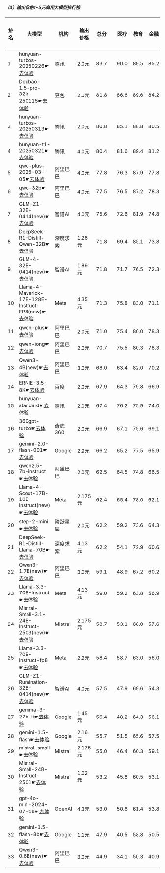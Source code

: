 ##### （3）输出价格1~5元商用大模型排行榜
|排名|大模型|机构|输出价格|总分| |医疗|教育|金融|法律|行政公务|心理健康|推理与数学计算|语言与指令遵从|
|---|-----|---|-------|---|-|----|---|---|---|------|-------|-----------|------------|
|1|hunyuan-turbos-20250226☛[去体验](https://easyllm.site/static/modelcompare.html?type=proprietary)|腾讯|2.0元|83.7| |        90.0|89.5|85.2|82.6|        78.1|78.2|        81.3|84.2|
|2|Doubao-1.5-pro-32k-250115☛[去体验](https://easyllm.site/static/modelcompare.html?type=proprietary)|豆包|2.0元|81.8| |        86.6|89.6|84.2|71.2|        78.5|74.4|        83.4|86.5|
|3|hunyuan-turbos-20250313☛[去体验](https://easyllm.site/static/modelcompare.html?type=proprietary)|腾讯|2.0元|80.8| |        85.1|88.8|80.5|72.4|        80.0|72.9|        82.1|84.4|
|4|hunyuan-t1-20250321☛[去体验](https://easyllm.site/static/modelcompare.html?type=proprietary)|腾讯|4.0元|80.4| |        81.6|89.4|81.2|68.9|        83.5|69.2|        88.2|81.2|
|5|qwq-plus-2025-03-05☛[去体验](https://easyllm.site/static/modelcompare.html?type=proprietary)|阿里巴巴|4.0元|77.8| |        76.3|87.9|77.8|62.2|        79.6|64.9|        89.5|84.6|
|6|qwq-32b☛[去体验](https://easyllm.site/static/modelcompare.html?type=open-source)|阿里巴巴|4.0元|77.5| |        76.5|87.2|78.3|60.9|        82.2|63.0|        87.2|85.2|
|7|GLM-Z1-32B-0414(new)☛[去体验](https://easyllm.site/static/modelcompare.html?type=open-source)|智谱AI|4.0元|75.6| |        72.6|81.9|74.8|62.2|        80.0|63.3|        88.5|81.3|
|8|DeepSeek-R1-Distill-Qwen-32B☛[去体验](https://easyllm.site/static/modelcompare.html?type=open-source)|深度求索|1.26元|71.8| |        69.4|85.1|73.8|51.8|        76.0|53.8|        83.6|81.4|
|9|GLM-4-32B-0414(new)☛[去体验](https://easyllm.site/static/modelcompare.html?type=open-source)|智谱AI|1.89元|71.8| |        71.7|76.5|72.3|54.5|        76.0|60.9|        81.2|81.3|
|10|Llama-4-Maverick-17B-128E-Instruct-FP8(new)☛[去体验](https://easyllm.site/static/modelcompare.html?type=open-source)|Meta|4.35元|71.3| |        75.8|83.0|71.1|48.1|        69.0|59.0|        82.7|81.6|
|11|qwen-plus☛[去体验](https://easyllm.site/static/modelcompare.html?type=proprietary)|阿里巴巴|2.0元|71.0| |        75.4|80.0|78.3|49.2|        69.5|63.0|        73.1|79.4|
|12|qwen-long☛[去体验](https://easyllm.site/static/modelcompare.html?type=proprietary)|阿里巴巴|2.0元|70.7| |        75.5|80.3|78.3|49.7|        68.0|63.2|        71.9|78.8|
|13|Qwen3-4B(new)☛[去体验](https://easyllm.site/static/modelcompare.html?type=open-source)|阿里巴巴|3.0元|68.0| |        63.4|82.0|70.2|44.4|        60.0|55.8|        83.0|85.1|
|14|ERNIE-3.5-8K☛[去体验](https://easyllm.site/static/modelcompare.html?type=proprietary)|百度|2.0元|67.9| |        64.3|79.8|66.9|55.0|        69.0|54.5|        73.6|79.8|
|15|hunyuan-standard☛[去体验](https://easyllm.site/static/modelcompare.html?type=proprietary)|腾讯|2.0元|67.4| |        76.2|75.9|74.0|40.6|        68.0|62.4|        68.3|73.9|
|16|360gpt-turbo☛[去体验](https://easyllm.site/static/modelcompare.html?type=proprietary)|奇虎360|2.0元|66.9| |        67.1|75.6|69.1|45.1|        66.0|55.5|        77.0|79.9|
|17|gemini-2.0-flash-001☛[去体验](https://easyllm.site/static/modelcompare.html?type=proprietary)|Google|2.9元|66.2| |        65.2|77.5|65.9|38.2|        69.5|52.6|        83.3|77.7|
|18|qwen2.5-7b-instruct☛[去体验](https://easyllm.site/static/modelcompare.html?type=open-source)|阿里巴巴|2.0元|62.5| |        64.5|74.8|66.5|41.8|        53.0|56.0|        67.6|76.1|
|19|Llama-4-Scout-17B-16E-Instruct(new)☛[去体验](https://easyllm.site/static/modelcompare.html?type=open-source)|Meta|2.175元|62.4| |        65.4|78.0|62.1|31.8|        55.5|54.0|        76.0|76.2|
|20|step-2-mini☛[去体验](https://easyllm.site/static/modelcompare.html?type=proprietary)|阶跃星辰|2.0元|62.2| |        59.2|73.6|64.3|47.8|        51.7|51.2|        72.8|77.3|
|21|DeepSeek-R1-Distill-Llama-70B☛[去体验](https://easyllm.site/static/modelcompare.html?type=open-source)|深度求索|4.13元|62.2| |        54.1|72.9|60.6|34.7|        70.0|46.2|        81.8|77.0|
|22|Qwen3-1.7B(new)☛[去体验](https://easyllm.site/static/modelcompare.html?type=open-source)|阿里巴巴|3.0元|59.1| |        48.9|67.2|60.2|34.5|        50.0|50.0|        83.2|79.2|
|23|Llama-3.3-70B-Instruct☛[去体验](https://easyllm.site/static/modelcompare.html?type=open-source)|Meta|4.13元|59.0| |        59.2|63.8|56.9|29.9|        60.5|49.6|        74.2|78.0|
|24|Mistral-Small-3.1-24B-Instruct-2503(new)☛[去体验](https://easyllm.site/static/modelcompare.html?type=open-source)|Mistral|2.175元|58.7| |        53.1|68.0|57.6|33.3|        57.0|47.1|        76.3|77.1|
|25|Llama-3.3-70B-Instruct-fp8☛[去体验](https://easyllm.site/static/modelcompare.html?type=open-source)|Meta|2.2元|58.4| |        58.7|63.0|56.0|29.2|        59.0|48.5|        74.7|78.1|
|26|GLM-Z1-Rumination-32B-0414(new)☛[去体验](https://easyllm.site/static/modelcompare.html?type=open-source)|智谱AI|4.0元|57.5| |        47.9|69.6|54.3|38.9|        56.7|44.1|        78.3|70.2|
|27|gemma-3-27b-it☛[去体验](https://easyllm.site/static/modelcompare.html?type=open-source)|Google|1.45元|56.4| |        48.2|64.3|56.1|21.3|        66.5|44.5|        77.4|73.1|
|28|gemini-1.5-flash☛[去体验](https://easyllm.site/static/modelcompare.html?type=proprietary)|Google|2.16元|55.7| |        51.5|65.6|57.5|25.3|        48.0|47.0|        76.2|74.8|
|29|mistral-small☛[去体验](https://easyllm.site/static/modelcompare.html?type=proprietary)|Mistral|2.175元|55.0| |        46.4|60.3|59.1|23.5|        57.5|45.4|        73.6|74.7|
|30|Mistral-Small-24B-Instruct-2501☛[去体验](https://easyllm.site/static/modelcompare.html?type=open-source)|Mistral|1.02元|53.2| |        45.8|60.5|53.1|26.3|        53.5|40.2|        71.4|74.4|
|31|gpt-4o-mini-2024-07-18☛[去体验](https://easyllm.site/static/modelcompare.html?type=proprietary)|OpenAI|4.3元|53.0| |        50.6|61.4|53.8|22.5|        43.5|47.6|        71.6|72.8|
|32|gemini-1.5-flash-8b☛[去体验](https://easyllm.site/static/modelcompare.html?type=proprietary)|Google|1.1元|47.9| |        40.5|58.8|50.5|20.6|        40.0|43.6|        58.1|70.9|
|33|Qwen3-0.6B(new)☛[去体验](https://easyllm.site/static/modelcompare.html?type=open-source)|阿里巴巴|3.0元|44.9| |        34.1|50.3|40.9|17.8|        46.7|30.9|        67.7|71.1|
    
